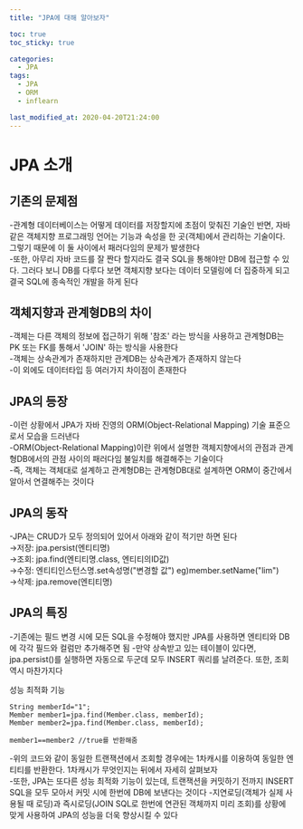 ```yaml
---
title: "JPA에 대해 알아보자"

toc: true
toc_sticky: true

categories:
  - JPA
tags:
  - JPA
  - ORM
  - inflearn

last_modified_at: 2020-04-20T21:24:00
---
```


# JPA 소개

## 기존의 문제점

-관계형 데이터베이스는 어떻게 데이터를 저장할지에 초점이 맞춰진 기술인 반면, 자바 같은 객체지향 프로그래밍 언어는 기능과 속성을 한 곳(객체)에서 관리하는 기술이다. 그렇기 때문에 이 둘 사이에서 패러다임의 문제가 발생한다  
-또한, 아무리 자바 코드를 잘 짠다 할지라도 결국 SQL을 통해야만 DB에 접근할 수 있다. 그러다 보니 DB를 다루다 보면 객체지향 보다는 데이터 모델링에 더 집중하게 되고 결국 SQL에 종속적인 개발을 하게 된다  

## 객체지향과 관계형DB의 차이

-객체는 다른 객체의 정보에 접근하기 위해 '참조' 라는 방식을 사용하고 관계형DB는 PK 또는 FK를 통해서 'JOIN' 하는 방식을 사용한다  
-객체는 상속관계가 존재하지만 관계DB는 상속관계가 존재하지 않는다  
-이 외에도 데이터타입 등 여러가지 차이점이 존재한다  

## JPA의 등장

-이런 상황에서 JPA가 자바 진영의 ORM(Object-Relational Mapping) 기술 표준으로서 모습을 드러낸다  
-ORM(Object-Relational Mapping)이란 위에서 설명한 객체지향에서의 관점과 관계형DB에서의 관점 사이의 패러다임 불일치를 해결해주는 기술이다  
-즉, 객체는 객체대로 설계하고 관계형DB는 관계형DB대로 설계하면 ORM이 중간에서 알아서 연결해주는 것이다  

## JPA의 동작

-JPA는 CRUD가 모두 정의되어 있어서 아래와 같이 적기만 하면 된다  
→저장: jpa.persist(엔티티명)  
→조회: jpa.find(엔티티명.class, 엔티티의ID값)  
→수정: 엔티티인스턴스명.set속성명("변경할 값") eg)member.setName("lim")  
→삭제: jpa.remove(엔티티명)  

## JPA의 특징

-기존에는 필드 변경 시에 모든 SQL을 수정해야 했지만 JPA를 사용하면 엔티티와 DB에 각각 필드와 컬럼만 추가해주면 됨
-만약 상속받고 있는 테이블이 있다면, jpa.persist()를 실행하면 자동으로 두군데 모두 INSERT 쿼리를 날려준다. 또한, 조회 역시 마찬가지다  

성능 최적화 기능

    String memberId="1";
    Member member1=jpa.find(Member.class, memberId);
    Member member2=jpa.find(Member.class, memberId);
    
    member1==member2 //true를 반환해줌

-위의 코드와 같이 동일한 트랜잭션에서 조회할 경우에는 1차캐시를 이용하여 동일한 엔티티를 반환한다. 1차캐시가 무엇인지는 뒤에서 자세히 살펴보자  
-또한, JPA는 또다른 성능 최적화 기능이 있는데, 트랜잭션을 커밋하기 전까지 INSERT SQL을 모두 모아서 커밋 시에 한번에 DB에 보낸다는 것이다
-지연로딩(객체가 실제 사용될 때 로딩)과 즉시로딩(JOIN SQL로 한번에 연관된 객체까지 미리 조회)를 상황에 맞게 사용하여 JPA의 성능을 더욱 향상시킬 수 있다
